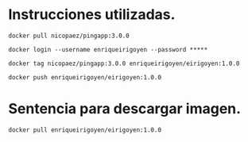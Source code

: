  # Instrucciones utilizadas.
	
	docker pull nicopaez/pingapp:3.0.0
	
	docker login --username enriqueirigoyen --password *****
	
	docker tag nicopaez/pingapp:3.0.0 enriqueirigoyen/eirigoyen:1.0.0
	
	docker push enriqueirigoyen/eirigoyen:1.0.0
	
 # Sentencia para descargar imagen.
	
	docker pull enriqueirigoyen/eirigoyen:1.0.0